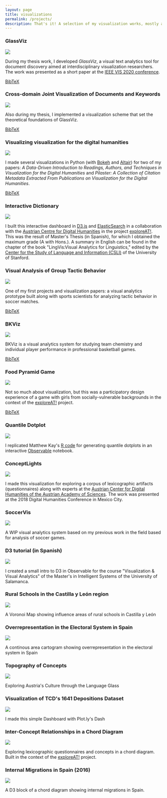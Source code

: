 ```yaml
---
layout: page
title: visualizations
permalink: /projects/
description: That's it! A selection of my visualization works, mostly about digital humanites, text-mining, and sports science.
---
```

<div class="project">
    <h3>GlassViz</h3>
    <div class="thumbnail">
        <img class="thumbnail" src="../assets/gif/glassviz.gif">
    </div>
    <div>
        <p>During my thesis work, I developed <i>GlassViz</i>, a visual text analytics tool for document discovery aimed at interdisciplinary visualization researchers. The work was presented as a short paper at the <a href="http://ieeevis.org/year/2020/">IEEE VIS 2020 conference</a>.</p>
    </div>
    <div>
        <a href="https://arxiv.org/abs/2009.02094" target="_blank"><i class="fas fa-book" aria-hidden="true"></i></a>
        <a href="https://www.youtube.com/watch?v=v7WP4FjpCZ4" target="_blank"><i class="fab fa-youtube" aria-hidden="true"></i></a>
        <a href="../assets/bibtex/glassviz.bib" target="_blank">BibTeX</a>
    </div>
</div>

<div class="project">
    <h3>Cross-domain Joint Visualization of Documents and Keywords</h3>
    <div class="thumbnail">
        <img class="thumbnail" src="../assets/img/cross_domain.png">
    </div>
    <div>
        <p>Also during my thesis, I implemented a visualization scheme that set the theoretical foundations of GlassViz.</p>
    </div>
    <div>
        <a href="https://github.com/ale0xb/keywords-vis/" target="_blank"><i class="fab fa-github" aria-hidden="true"></i></a>
        <a href="https://ieeexplore.ieee.org/document/8766090" target="_blank"><i class="fas fa-book" aria-hidden="true"></i></a>
        <a href="../assets/bibtex/cross_domain.bib" target="_blank">BibTeX</a>
    </div>
</div>

<div class="project">
    <h3>Visualizing visualization for the digital humanities </h3>
    <div class="thumbnail">
        <img class="thumbnail" src="../assets/img/vis4dhvis.png">
    </div>
    <div>
        <p>I made several visualizations in Python (with <a href="https://bokeh.org/"> Bokeh</a> and <a href="https://altair-viz.github.io/"> Altair</a>) for two of my papers: <i>A Data-Driven Introduction to Readings, Authors, and Techniques in Visualization for the Digital Humanities</i> and <i>Pilaster: A Collection of Citation Metadata Extracted From Publications on Visualization for the Digital Humanities</i>.</p>
    </div>
    <div>
        <a href="https://github.com/ale0xb/keywords-vis/" target="_blank"><i class="fab fa-github" aria-hidden="true"></i></a>
        <a href="https://ieeexplore.ieee.org/document/8766090" target="_blank"><i class="fas fa-book" aria-hidden="true"></i></a>
        <a href="../assets/bibtex/cross_domain.bib" target="_blank">BibTeX</a>
    </div>
</div>
    
<div class="project">
    <h3>Interactive Dictionary</h3>
    <div class="thumbnail">
        <img class="thumbnail" src="../assets/gif/collectionexplorer.gif">
    </div>
    <div>
        <p>I built this interactive dashboard in <a href="https://d3js.org/">D3.js</a> and <a href="https://elastic.co/">ElasticSearch</a> in a collaboration with the <a href="https://www.oeaw.ac.at/acdh/">Austrian Centre for Digital Humanities</a> in the project <a href="https://www.oeaw.ac.at/acdh/projects/exploreat/">exploreAT!</a>. This was the result of Master's Thesis (in Spanish), for which I obtained the maximum grade (A with Hons.). A summary in English can be found in the chapter of the book "LingVis:Visual Analytics for Linguistics," edited by the <a href="https://www-csli.stanford.edu/">Center for the Study of Language and Information (CSLI)</a> of the University of Stanford.</p>
    </div>
    <div>
        <a href="https://exploreat.acdh-dev.oeaw.ac.at/exploreAT-collectionexplorer" target="_blank"><i class="fas fa-link" aria-hidden="true"></i></a>
        <a href="https://github.com/acdh-oeaw/exploreAT-collectionexplorer" target="_blank"><i class="fab fa-github" aria-hidden="true"></i></a>
        <a href="https://press.uchicago.edu/ucp/books/book/distributed/L/bo28217610.html" target="_blank"><i class="fas fa-book" aria-hidden="true"></i></a>
        <a href="https://zenodo.org/record/2616022#.XJ4Qk-v0nOQ" target="_blank"><i class="fas fa-book" aria-hidden="true"></i></a>
    </div>
</div>

<div class="project">
    <h3>Visual Analysis of Group Tactic Behavior</h3>
    <div class="thumbnail">
        <img class="thumbnail" src="../assets/gif/soccer-analysis.gif">
    </div>
    <div>
        <p>One of my first projects and visualization papers: a visual analytics prototype built along with sports scientists for analyzing tactic behavior in soccer matches.</p>
    </div>
    <div>
        <a href="https://www.frontiersin.org/articles/10.3389/fpsyg.2018.02416/full" target="_blank"><i class="fas fa-book" aria-hidden="true"></i></a>
        <a href="https://www.youtube.com/watch?v=ilfmYOo4Ouw" target="_blank"><i class="fab fa-youtube" aria-hidden="true"></i></a>
        <a href="../assets/bibtex/soccer-analysis.bib" target="_blank">BibTeX</a>
    </div>
</div>

<div class="project">
    <h3>BKViz</h3>
    <div class="thumbnail">
        <img class="thumbnail" src="../assets/gif/bkviz.gif">
    </div>
    <div>
        <p>BKViz is a visual analytics system for studying team chemistry and individual player performance in professional basketball games.</p>
    </div>
    <div>
        <a href="http://vis.usal.es/bkviz/" target="_blank"><i class="fas fa-link" aria-hidden="true"></i></a>
        <a href="https://ieeexplore.ieee.org/abstract/document/7750529/" target="_blank"><i class="fas fa-book" aria-hidden="true"></i></a>
        <a href="https://www.youtube.com/watch?v=Q6QGP6TaIQM" target="_blank"><i class="fab fa-youtube" aria-hidden="true"></i></a>
        <a href="../assets/bibtex/bkviz.bib" target="_blank">BibTeX</a>
    </div>
</div>

<div class="project">
    <h3>Food Pyramid Game</h3>
    <div class="thumbnail">
        <img class="thumbnail" src="../assets/gif/foodpyramid.gif">
    </div>
    <div>
        <p>Not so much about visualization, but this was a participatory design experience of a game with girls from socially-vulnerable backgrounds in the context of the <a href="https://www.oeaw.ac.at/acdh/projects/exploreat/">exploreAT!</a> project.</p>
    </div>
        <div>
        <a href="https://exploreat.acdh-dev.oeaw.ac.at/exploreAT-unhealthy-healthy/" target="_blank"><i class="fas fa-link" aria-hidden="true"></i></a>
        <a href="https://github.com/acdh-oeaw/exploreAT-unhealthy-healthy" target="_blank"><i class="fab fa-github" aria-hidden="true"></i></a>
        <a href="https://dl.acm.org/doi/10.1145/3427380" target="_blank"><i class="fas fa-book" aria-hidden="true"></i></a>
        <a href="../assets/bibtex/playing_design.bib" target="_blank">BibTeX</a>
    </div>
</div>

<div class="project">
    <h3>Quantile Dotplot</h3>
    <div class="thumbnail">
        <img class="thumbnail" src="../assets/gif/quantile.gif">
    </div>
    <div>
        <p> I replicated Matthew Kay's  <a href="https://github.com/mjskay/when-ish-is-my-bus/blob/master/quantile-dotplots.md">R code</a> for generating quantile dotplots in an interactive <a href="https://observablehq.com/">Observable</a> notebook.</p>
    </div>
    <div>
        <a href="https://observablehq.com/@ale0xb/quantile-dotplots" target="_blank"><i class="fas fa-link" aria-hidden="true"></i></a>
        <a href="https://twitter.com/alexbensan/status/1257971895690985472" target="_blank"><i class="fab fa-twitter" aria-hidden="true"></i></a>
    </div>
</div>


<div class="project">
    <h3>ConceptLights</h3>
    <div class="thumbnail">
        <img class="thumbnail" src="../assets/gif/conceptlights.gif">
    </div>
    <div>
        <p>I made this visualization for exploring a corpus of lexicographic artifacts (questionnaires) along with experts at the <a href="https://www.oeaw.ac.at/acdh/">Austrian Center for Digital Humanities of the Austrian Academy of Sciences</a>. The work was presented at the 2018 Digital Humanities Conference in Mexico City.</p>
    </div>
    <div>
        <a href="https://exploreat.acdh-dev.oeaw.ac.at/exploreAT-conceptlights/" target="_blank"><i class="fas fa-link" aria-hidden="true"></i></a>
        <a href="https://dh2018.adho.org/shedding-light-on-indigenous-knowledge-concepts-and-world-perception-through-visual-analysis/" target="_blank"><i class="fas fa-book" aria-hidden="true"></i></a>
    </div>
</div>

<div class="project">
    <h3>SoccerVis</h3>
    <div class="thumbnail">
        <img class="thumbnail" src="../assets/gif/soccervis.gif">
    </div>
    <div>
        <p>A WIP visual analytics system based on my previous work in the field based for analysis of soccer games.</p>
    </div>
</div>

<div class="project">
    <h3>D3 tutorial (in Spanish)</h3>
    <div class="thumbnail">
        <img class="thumbnail" src="../assets/gif/tutoriald3.gif">
    </div>
    <div>
        <p>I created a small intro to D3 in Observable for the course "Visualization & Visual Analytics" of the Master's in Intelligent Systems of the University of Salamanca.</p>
    </div>
    <div>
        <a href="https://observablehq.com/@ale0xb/d3-tutorial" target="_blank"><i class="fas fa-link" aria-hidden="true"></i></a>
        <a href="https://twitter.com/alexbensan/status/1201833512413863936" target="_blank"><i class="fab fa-twitter" aria-hidden="true"></i></a>
    </div>
</div>


<div class="project">
    <h3>Rural Schools in the Castilla y León region</h3>
    <div class="thumbnail">    
        <img class="thumbnail" src="../assets/gif/cras.gif">
    </div>
    <div>
        <p>A Voronoi Map showing influence areas of rural schools in Castilla y León</p>
    </div>
    <div>
        <a href="https://bl.ocks.org/ale0xb/dac7e1086663f23a471864b21fbea5b9" target="_blank"><i class="fas fa-link" aria-hidden="true"></i></a>
    </div>
</div>

<div class="project">
    <h3>Overrepresentation in the Electoral System in Spain</h3>
    <div class="thumbnail">
        <img class="thumbnail" src="../assets/gif/electomap.gif">
    </div>
    <div>
        <p>A continous area cartogram showing overrepresentation in the electoral system in Spain</p>
    </div>
    <div>
        <a href="https://bl.ocks.org/ale0xb/2b8eb65eb5e3b6420ca1e67aec93ddef" target="_blank"><i class="fas fa-link" aria-hidden="true"></i></a>
    </div>
</div>

<div class="project">
    <h3>Topography of Concepts</h3>
    <div class="thumbnail">
        <img class="thumbnail" src="../assets/gif/concepttopography.gif">
    </div>
    <div>
        <p>Exploring Austria's Culture through the Language Glass</p>
    </div>
</div>

<div class="project">
    <h3>Visualization of TCD's 1641 Depositions Dataset</h3>
    <div class="thumbnail">
        <img class="thumbnail" src="../assets/gif/depositions.gif">
    </div>
    <div>
        <p>I made this simple Dashboard with Plot.ly's Dash</p>
    </div>
    <div>
        <a href="https://github.com/providedh/1641-depositions-vis" target="_blank"><i class="fab fa-github" aria-hidden="true"></i></a>
    </div>
</div>

<div class="project">
    <h3>Inter-Concept Relationships in a Chord Diagram</h3>
    <div class="thumbnail">
        <img class="thumbnail" src="../assets/gif/questionnaireexplorer.gif">
    </div>
    <div>
        <p>Exploring lexicographic questionnaires and concepts in a chord diagram. Built in the context of the <a href="https://www.oeaw.ac.at/acdh/projects/exploreat/">exploreAT!</a> project.</p>
    </div>
</div>

<div class="project">
    <h3>Internal Migrations in Spain (2016)</h3>
    <div class="thumbnail">
        <img class="thumbnail" src="../assets/gif/migrations.gif">
    </div>
    <div>
        <p>A D3 block of a chord diagram showing internal migrations in Spain.</p>
    </div>
    <div>
        <a href="http://bl.ocks.org/ale0xb/ef5837f83edf937ece94a2665d60e5a3" target="_blank"><i class="fas fa-link" aria-hidden="true"></i></a>
    </div>
</div>